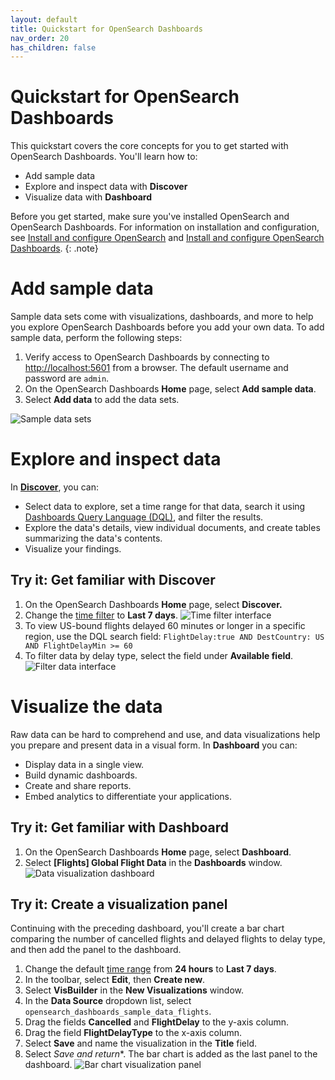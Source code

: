 ```yaml
---
layout: default
title: Quickstart for OpenSearch Dashboards
nav_order: 20
has_children: false
---
```


# Quickstart for OpenSearch Dashboards

This quickstart covers the core concepts for you to get started with OpenSearch Dashboards. You'll learn how to:

- Add sample data
- Explore and inspect data with **Discover**
- Visualize data with **Dashboard**

Before you get started, make sure you've installed OpenSearch and OpenSearch Dashboards. For information on installation and configuration, see [Install and configure OpenSearch]({{site.url}}{{site.baseurl}}/install-and-configure/install-opensearch/index/) and [Install and configure OpenSearch Dashboards]({{site.url}}{{site.baseurl}}/install-and-configure/install-dashboards/index/).
{: .note}

# Add sample data

Sample data sets come with visualizations, dashboards, and more to help you explore OpenSearch Dashboards before you add your own data. To add sample data, perform the following steps:

1. Verify access to OpenSearch Dashboards by connecting to [http://localhost:5601](http://localhost:5601) from a browser. The default username and password are `admin`.
1. On the OpenSearch Dashboards **Home** page, select **Add sample data**.
1. Select **Add data** to add the data sets.

![Sample data sets]({{site.url}}{{site.baseurl}}/images/add-sample-data.png)

# Explore and inspect data

In [**Discover**](discover/index.md), you can: 

- Select data to explore, set a time range for that data, search it using [Dashboards Query Language (DQL)]({{site.url}}{{site.baseurl}}/dashboards/dql/), and filter the results.
- Explore the data's details, view individual documents, and create tables summarizing the data's contents.
- Visualize your findings.

## Try it: Get familiar with Discover

1. On the OpenSearch Dashboards **Home** page, select **Discover.**
1. Change the [time filter](time-filter.md) to **Last 7 days**.
![Time filter interface]({{site.url}}{{site.baseurl}}/images/last-7--days.png)
1. To view US-bound flights delayed 60 minutes or longer in a specific region, use the DQL search field:
`FlightDelay:true AND DestCountry: US AND FlightDelayMin >= 60`
1. To filter data by delay type, select the field under **Available field**.
![Filter data interface]({{site.url}}{{site.baseurl}}/images/filter-data.png)

# Visualize the data

Raw data can be hard to comprehend and use, and data visualizations help you prepare and present data in a visual form. In **Dashboard** you can:

- Display data in a single view.
- Build dynamic dashboards.
- Create and share reports.
- Embed analytics to differentiate your applications.

## Try it: Get familiar with Dashboard

1. On the OpenSearch Dashboards **Home** page, select **Dashboard**.
1. Select **[Flights] Global Flight Data** in the **Dashboards** window.
![Data visualization dashboard]({{site.url}}{{site.baseurl}}/images/dashboard-flight-quickstart.png)

## Try it: Create a visualization panel

Continuing with the preceding dashboard, you'll create a bar chart comparing the number of cancelled flights and delayed flights to delay type, and then add the panel to the dashboard.

1. Change the default [time range](time-filter.md) from **24 hours** to **Last 7 days**. 
1. In the toolbar, select **Edit**, then **Create new**.
1. Select **VisBuilder** in the **New Visualizations** window.
1. In the **Data Source** dropdown list, select `opensearch_dashboards_sample_data_flights`.
1. Drag the fields **Cancelled** and **FlightDelay** to the y-axis column.
1. Drag the field **FlightDelayType** to the x-axis column.
1. Select **Save** and name the visualization in the **Title** field.
1. Select *Save and return**. The bar chart is added as the last panel to the dashboard. 
![Bar chart visualization panel]({{site.url}}{{site.baseurl}}/images/viz-panel-quickstart.png)
